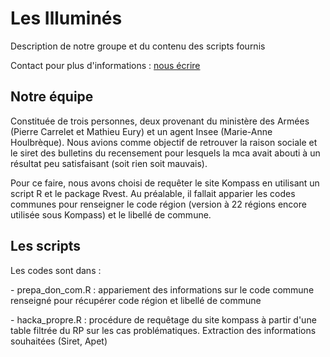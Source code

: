 <h1>Les Illuminés</h1>

<p>Description de notre groupe et du contenu des scripts fournis</p>


<p>Contact pour plus d'informations : <a href="mailto:pierre.carrelet@intradef.gouv.fr; mathieu.eury@intradef.gouv.fr" > nous écrire </a></p>

<h2>Notre équipe</h2>

<p>Constituée de trois personnes, deux provenant du ministère des Armées (Pierre Carrelet et Mathieu Eury) et un agent Insee (Marie-Anne Houlbrèque). Nous avions comme objectif de retrouver la raison sociale et le siret des bulletins du recensement pour lesquels la mca avait abouti à un résultat peu satisfaisant (soit rien soit mauvais).</p>
<p>Pour ce faire, nous avons choisi de requêter le site Kompass en utilisant un script R et le package Rvest. Au préalable, il fallait apparier les codes communes pour renseigner le code région (version à 22 régions encore utilisée sous Kompass) et le libellé de commune. </p>

<h2>Les scripts</h2>

<p> Les codes sont dans  :</p>
<p> - prepa_don_com.R : appariement des informations sur le code commune renseigné pour récupérer code région et libellé de commune </p>
<p> - hacka_propre.R : procédure de requêtage du site kompass à partir d'une table filtrée du RP sur les cas problématiques. Extraction des informations souhaitées (Siret, Apet)</p>



 
